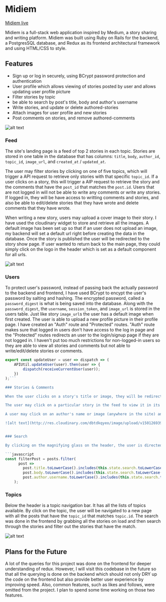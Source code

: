 # Midiem

[Midiem live](https://midiem.herokuapp.com/#/ "Midiem's Homepage")

Midiem is a full-stack web application inspired by Medium, a story sharing and writing platform. Midiem was built using Ruby on Rails for the backend, a PostgresSQL database, and Redux as its frontend architectural framework and using HTML/CSS to style.

## Features

* Sign up or log in securely, using BCrypt password protection and authentication
* User profile which allows viewing of stories posted by user and allows updating user profile picture
* Filter stories by topic
* be able to search by post's title, body and author's username
* Write stories, and update or delete authored-stories
* Attach images for user profile and new stories
* Post comments on stories, and remove authored-comments

![alt text](http://res.cloudinary.com/dbtdkqyeo/image/upload/v1501265035/Screen_Shot_2017-07-28_at_11.01.22_kecmrz.png "Midiem's landing page")


### Feed

The site's landing page is a feed of top 2 stories in each topic. Stories are stored in one table in the database that has columns: `title`, `body`, `author_id`, `topic_id`, `image_url`, and `created_at` / `updated_at`. 

 The user may filter stories by clicking on one of five topics, which will trigger a API request to retrieve only stories with that specific `topic_id`. If a user clicks on a story, this will trigger a AIP request to retrieve the story and the comments that have the `post_id` that matches the `post.id`. Users that are not logged in will not be able to write any comments or write any stories. If logged in, they will be have access to writting comments and stories, and also be able to edit/delete stories that they have wrote and delete comments that they have wrote.

When writing a new story, users may upload a cover image to their story. I have used the cloudinary widget to store and retrieve all the images. A default image has been set up so that if an user does not upload an image, my backend will set a default url right before creating the data in the database. Once the story is published the user will be redirected to the story show page. If user wanted to return back to the main page, they could simply click on the logo in the header which is set as a default component for all urls.

![alt text](http://res.cloudinary.com/dbtdkqyeo/image/upload/v1501267113/Screen_Shot_2017-07-28_at_11.37.56_u10y5k.png "New post form")

### Users

To protect user's password, instead of passing back the actually password to the backend and frontend, I have used BCrypt to encypt the user's password by salting and hashing. The encrypted password, called a `password_digest` is what is being saved into the database. Along with the `password_digest`, the `username`, `session_token`, and `image_url` is stored in the users table. Just like story `image_url`s the user has a default image when first created. The user is able to upload a new profile picture in their profile page. I have created an "Auth" route and "Protected" routes. "Auth" route makes sure that logged in users don't have access to the log in page and the "Protected" routes redirects an user to the login/signup page if they are not logged in. I haven't put too much restrictions for non-logged-in users so they are able to view all stories and comments but not able to write/edit/delete stories or comments.


```javascript
export const updateUser = user => dispatch => (
    APIUtil.updateUser(user).then(user => {
        dispatch(receiveCurrentUser(user));
    })
);```

### Stories & Comments

When the user clicks on a story's title or image, they will be redirected to the actual story show page. At the bottom of the show page, the user (if logged in) will be able to view and leave comments for that story. If not logged in, the user will simply just be able to view the comments. The author of the post will be able to delete or edit the story where on click will be redirected to an edit page. If the post is deleted, all the comments will not only be deleted from the frontend but from the database as well due to the dependent destroy on the posts table.

The user may click on a particular story in the feed to view it in its entirety. They can click the heart to like or unlike it and scroll to the bottom of the page to read and post comments. Stories can be edited or deleted by the original author. Comments can also be destroyed by the original author.

A user may click on an author's name or image (anywhere in the site) and be taken to that author's profile page. The user can see how many followers/following the author has, and click to follow or unfollow them from there.

![alt text](http://res.cloudinary.com/dbtdkqyeo/image/upload/v1501269394/Screen_Shot_2017-07-28_at_12.15.31_sdiv3p.png "story page with comments at the bottom")


### Search

By clicking on the magnifying glass on the header, the user is directed to a search page where the user is able to search the stories by their, title, contents, and author's username. The style was kept as minimalistic to match how the actual Medium search component looked like. The search implemented a array method `filter` which did a fontend search by grabbing the posts(stories) that had the search query included either in their title, body, or author's username. The code to initiate the search is below.

```javascript
const filterPost = posts.filter(
      post =>
        post.title.toLowerCase().includes(this.state.search.toLowerCase()) ||
        post.body.toLowerCase().includes(this.state.search.toLowerCase()) ||
        post.author.username.toLowerCase().includes(this.state.search.toLowerCase())
    );
```

### Topics

Below the header is a topic navigation bar. It has all the lists of topics available. By click on the topic, the user will be navigated to a new page with all the posts that have the `topic_id` that matches `topic.id`. The search was done in the frontend by grabbing all the stories on load and then search through the stories and filter out the stories that have the match.

![alt text](http://res.cloudinary.com/dbtdkqyeo/image/upload/v1501273755/Screen_Shot_2017-07-28_at_13.28.50_vhxytd.png "story page with comments at the bottom")


## Plans for the Future

A lot of the queries for this project was done on the frontend for deeper understanding of redux. However, I will visit this codebase in the future so that all the querying is done on the backend which should not only DRY up the code on the frontend but also provide better user experience by improving speed. Also, common features, such as likes and follows, were omitted from the project. I plan to spend some time working on those two features.